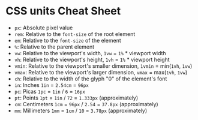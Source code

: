 # CSS units Cheat Sheet

* `px`: Absolute pixel value
* `rem`: Relative to the `font-size` of the root element
* `em`: Relative to the `font-size` of the element
* `%`: Relative to the parent element
* `vw`: Relative to the viewport's width, `1vw` = `1%` \* viewport width
* `vh`: Relative to the viewport's height, `1vh` = `1%` \* viewport height
* `vmin`: Relative to the viewport's smaller dimension, `1vmin` = min(`1vh`, `1vw`)
* `vmax`: Relative to the viewport's larger dimension, `vmax` = max(`1vh`, `1vw`)
* `ch`: Relative to the width of the glyph "0" of the element's font
* `in`: Inches `1in` = `2.54cm` = `96px`
* `pc`: Picas `1pc` = `1in` / `6` = `16px`
* `pt`: Points `1pt` = `1in` / `72` = `1.333px` (approximately)
* `cm`: Centimeters `1cm` = `96px` / `2.54` = `37.8px` (approximately)
* `mm`: Millimeters `1mm` = `1cm` / `10` = `3.78px` (approximately)
